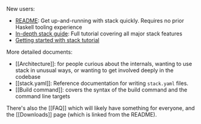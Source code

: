 New users:

* [README](../#readme): Get up-and-running with stack quickly. Requires no prior Haskell tooling experience
* [In-depth stack guide](https://github.com/commercialhaskell/stack/blob/master/GUIDE.md): Full tutorial covering all major stack features
* [Getting started with stack tutorial](http://seanhess.github.io/2015/08/04/practical-haskell-getting-started.html)

More detailed documents:

* [[Architecture]]: for people curious about the internals, wanting to use stack in unusual ways, or wanting to get involved deeply in the codebase
* [[stack.yaml]]: Reference documentation for writing `stack.yaml` files.
* [[Build command]]: covers the syntax of the build command and the command line targets

There's also the [[FAQ]] which will likely have something for everyone, and the [[Downloads]] page (which is linked from the README).
